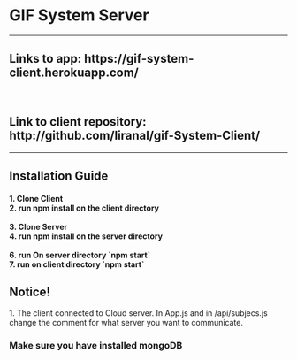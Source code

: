 <h1>GIF System Server</h1>
<hr>
<h2> Links to app: https://gif-system-client.herokuapp.com/ </h2>
<br>
<h2> Link to client repository: http://github.com/liranal/gif-System-Client/ </h2>
</p>
</p>
<hr>
<p>
  <h2>Installation Guide</h2>
  <h4>
  1. Clone Client<br>
  2. run npm install
  on the client directory<br>
  <br>
  3. Clone Server<br>
  4. run  npm install
  on the server directory<br>
  <br>
  6. run On server directory `npm start`<br>
  7. run on client directory `npm start`<br>
  </h4>
</p>
<p>
<h2>Notice!</h3>
1. The client connected to Cloud server. In App.js and in /api/subjecs.js change the comment for what server you want to communicate.
<h3><b>Make sure you have installed mongoDB</b></h4><br>
<p>
